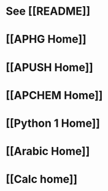 # See [[README]]

# [[APHG Home]]
# [[APUSH Home]]

# [[APCHEM Home]]

# [[Python 1 Home]]

# [[Arabic Home]]

# [[Calc home]]
